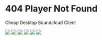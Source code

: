 # 404 Player Not Found

Cheap Desktop Soundcloud Client

<img src="https://img.shields.io/github/v/release/MrMysterius/404-Player-Not-Found?style=for-the-badge" />
<img src="https://img.shields.io/github/downloads/MrMysterius/404-Player-Not-Found/latest/total?style=for-the-badge" />
<img src="https://img.shields.io/github/issues/MrMysterius/404-Player-Not-Found?style=for-the-badge" />
<img src="https://img.shields.io/github/license/MrMysterius/404-Player-Not-Found?style=for-the-badge" />
<img src="https://img.shields.io/github/commit-activity/m/MrMysterius/404-Player-Not-Found?style=for-the-badge" />

<img src="https://img.shields.io/static/v1?label=Download&style=for-the-badge&color=blue&link=https://github.com/MrMysterius/404-Player-Not-Found/releases&message=Click%20Here" />

